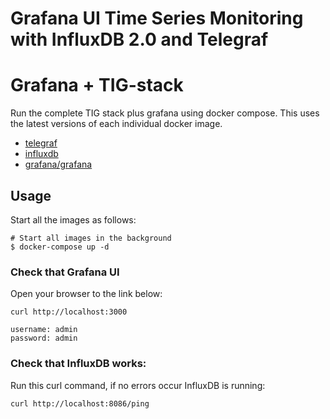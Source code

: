 # Grafana UI Time Series Monitoring with InfluxDB 2.0 and Telegraf
# Grafana + TIG-stack 

Run the complete TIG stack plus grafana using docker compose.  This uses the latest versions of each individual docker image.

- [telegraf](https://hub.docker.com/_/telegraf/)
- [influxdb](https://hub.docker.com/_/influxdb/) 
- [grafana/grafana](https://hub.docker.com/r/grafana/grafana/)

## Usage
Start all the images as follows:

    # Start all images in the background
    $ docker-compose up -d
 
### Check that Grafana UI 
Open your browser to the link below:

    curl http://localhost:3000

    username: admin
    password: admin 

### Check that InfluxDB works:

Run this curl command, if no errors occur InfluxDB is running:

    curl http://localhost:8086/ping

    